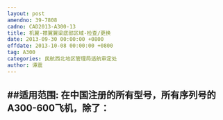 ```yaml
---
layout: post
amendno: 39-7808
cadno: CAD2013-A300-13
title: 机翼-襟翼翼梁底部区域-检查/更换
date: 2013-09-30 00:00:00 +0800
effdate: 2013-10-08 00:00:00 +0800
tag: A300
categories: 民航西北地区管理局适航审定处
author: 谭震
---
```


##适用范围:
在中国注册的所有型号，所有序列号的A300-600飞机，除了：
-

